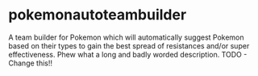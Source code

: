 # pokemonautoteambuilder
A team builder for Pokemon which will automatically suggest Pokemon based on their types to gain the best spread of resistances and/or super effectiveness. Phew what a long and badly worded description. TODO - Change this!!
